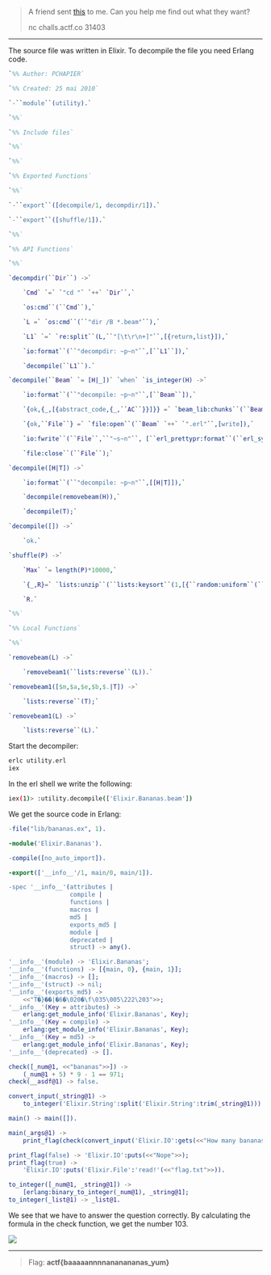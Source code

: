 > A friend sent [this](https://files.actf.co/8ab8e79a482fd97ef1d2621dd1102278b24270edd5abb024d6c294f927122b68/Elixir.Bananas.beam) to me. Can you help me find out what they want?
>
>nc challs.actf.co 31403
---

The source file was written in Elixir. To decompile the file you need Erlang code.

```erlang
`%% Author: PCHAPIER`

`%% Created: 25 mai 2010`

`-``module``(utility).`

`%%`

`%% Include files`

`%%`

`%%`

`%% Exported Functions`

`%%`

`-``export``([decompile/1, decompdir/1]).`

`-``export``([shuffle/1]).`

`%%`

`%% API Functions`

`%%`

`decompdir(``Dir``) ->`

    `Cmd` `=` `"cd "` `++` `Dir``,`

    `os:cmd``(``Cmd``),`

    `L =` `os:cmd``(``"dir /B *.beam"``),`

    `L1` `=` `re:split``(L,``"[\t\r\n+]"``,[{return,list}]),`

    `io:format``(``"decompdir: ~p~n"``,[``L1``]),`

    `decompile(``L1``).`

`decompile(``Beam` `= [H|_])` `when` `is_integer(H) ->`

    `io:format``(``"decompile: ~p~n"``,[``Beam``]),`

    `{ok,{_,[{abstract_code,{_,``AC``}}]}} =` `beam_lib:chunks``(``Beam` `++` `".beam"``,[abstract_code]),`

    `{ok,``File``} =` `file:open``(``Beam` `++` `".erl"``,[write]),`

    `io:fwrite``(``File``,``"~s~n"``, [``erl_prettypr:format``(``erl_syntax:form_list``(``AC``))]),`

    `file:close``(``File``);`

`decompile([H|T]) ->`

    `io:format``(``"decompile: ~p~n"``,[[H|T]]),`

    `decompile(removebeam(H)),`

    `decompile(T);`

`decompile([]) ->`

    `ok.`

`shuffle(P) ->`

    `Max` `= length(P)*10000,`

    `{_,R}=` `lists:unzip``(``lists:keysort``(1,[{``random:uniform``(``Max``),X} || X <- P])),`

    `R.`

`%%`

`%% Local Functions`

`%%`

`removebeam(L) ->`

    `removebeam1(``lists:reverse``(L)).`

`removebeam1([$m,$a,$e,$b,$.|T]) ->`

    `lists:reverse``(T);`

`removebeam1(L) ->`

    `lists:reverse``(L).`
```

Start the decompiler:

```bash
erlc utility.erl
iex
```

In the erl shell we write the following:

```bash
iex(1)> :utility.decompile(['Elixir.Bananas.beam'])
```

We get the source code in Erlang:

```erlang
-file("lib/bananas.ex", 1).

-module('Elixir.Bananas').

-compile([no_auto_import]).

-export(['__info__'/1, main/0, main/1]).

-spec '__info__'(attributes |
                 compile |
                 functions |
                 macros |
                 md5 |
                 exports_md5 |
                 module |
                 deprecated |
                 struct) -> any().

'__info__'(module) -> 'Elixir.Bananas';
'__info__'(functions) -> [{main, 0}, {main, 1}];
'__info__'(macros) -> [];
'__info__'(struct) -> nil;
'__info__'(exports_md5) ->
    <<"T�}��|�6�\020�\f\035\005\222\203">>;
'__info__'(Key = attributes) ->
    erlang:get_module_info('Elixir.Bananas', Key);
'__info__'(Key = compile) ->
    erlang:get_module_info('Elixir.Bananas', Key);
'__info__'(Key = md5) ->
    erlang:get_module_info('Elixir.Bananas', Key);
'__info__'(deprecated) -> [].

check([_num@1, <<"bananas">>]) ->
    (_num@1 + 5) * 9 - 1 == 971;
check(__asdf@1) -> false.

convert_input(_string@1) ->
    to_integer('Elixir.String':split('Elixir.String':trim(_string@1))).

main() -> main([]).

main(_args@1) ->
    print_flag(check(convert_input('Elixir.IO':gets(<<"How many bananas do I have?\n">>)))).

print_flag(false) -> 'Elixir.IO':puts(<<"Nope">>);
print_flag(true) ->
    'Elixir.IO':puts('Elixir.File':'read!'(<<"flag.txt">>)).

to_integer([_num@1, _string@1]) ->
    [erlang:binary_to_integer(_num@1), _string@1];
to_integer(_list@1) -> _list@1.
```

We see that we have to answer the question correctly. By calculating the formula in the check function, we get the number 103.

![](Screen-1.png)

---
> Flag: **actf{baaaaannnnananananas_yum}**
